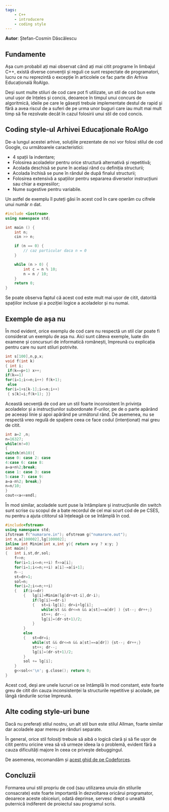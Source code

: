 ```yaml
---
tags:
    - C++
    - introducere
    - coding style
---
```


**Autor**: Ștefan-Cosmin Dăscălescu

## Fundamente

Așa cum probabil ați mai observat când ați mai citit programe în limbajul C++, există diverse convenții și reguli ce sunt respectate de programatori, lucru ce nu reprezintă o excepție în articolele ce fac parte din Arhiva Educațională RoAlgo. 

Deși sunt multe stiluri de cod care pot fi utilizate, un stil de cod bun este unul ușor de înțeles și concis, deoarece în timpul unui concurs de algoritmică, ideile pe care le găsești trebuie implementate destul de rapid și fără a avea riscul de a suferi de pe urma unor buguri care iau mult mai mult timp să fie rezolvate decât în cazul folosirii unui stil de cod concis.

## Coding style-ul Arhivei Educaționale RoAlgo 

De-a lungul acestei arhive, soluțiile prezentate de noi vor folosi stilul de cod Google, cu următoarele caracteristici:

* $4$ spații la indentare;
* Folosirea acoladelor pentru orice structură alternativă și repetitivă;
* Acolada deschisă se pune în același rând cu definiția structurii;
* Acolada închisă se pune în rândul de după finalul structurii;
* Folosirea extensivă a spațiilor pentru separarea diverselor instrucțiuni sau chiar a expresiilor;
* Nume sugestive pentru variabile.

Un astfel de exemplu îl puteți găsi în acest cod în care operăm cu cifrele unui număr $n$ dat.

```cpp
#include <iostream>
using namespace std;

int main () {
    int n; 
    cin >> n;

    if (n == 0) {
        // caz particular daca n = 0
    }

    while (n > 0) {
        int c = n % 10;
        n = n / 10;
    }
    return 0;
}
```

Se poate observa faptul că acest cod este mult mai ușor de citit, datorită spațiilor incluse și a poziției logice a acoladelor și nu numai. 

## Exemple de așa nu

În mod evident, orice exemplu de cod care nu respectă un stil clar poate fi considerat un exemplu de așa nu. Aici sunt câteva exemple, luate din examene și concursuri de informatică românești, împreună cu explicația pentru care nu sunt stiluri potrivite.

```cpp
int s[100],n,p,x;
void f(int k)
{ int i;
 if(k==p+1) x++;
if(k==1)
for(i=1;i<=n;i++) f(k+1);
 else
for(i=1+s[k-1];i<=n;i++)
 { s[k]=i;f(k+1); }}
```

Această secvență de cod are un stil foarte inconsistent în privința acoladelor și a instrucțiunilor subordonate if-urilor, pe de o parte apărând pe aceeași linie și apoi apărând pe următorul rând. De asemenea, nu se respectă vreo regulă de spațiere ceea ce face codul (intenționat) mai greu de citit. 

```cpp
int a=2 ,n;
n=16327;
while(n!=0)
{
switch(n%10){
case 0: case 2: case
4:case 6: case 8:
a=a+n%2;break;
case 1: case 3: case
5:case 7: case 9:
a=a-n%2; break;}
n=n/10;
}
cout<<a<<endl;
```

În mod similar, acoladele sunt puse la întâmplare și instrucțiunile din switch sunt scrise cu scopul de a bate recordul de cel mai scurt cod de pe CSES, nu pentru a ajuta cititorul să înțeleagă ce se întâmplă în cod. 

```cpp
#include<fstream>
using namespace std;
ifstream f("numarare.in"); ofstream g("numarare.out");
int n,a[100002],lg[100002];
inline int Minim(int x,int y){ return x<y ? x:y; }
int main()
{   int i,st,dr,sol;
    f>>n;
    for(i=1;i<=n;++i) f>>a[i];
    for(i=1;i<=n;++i) a[i]-=a[i+1];
    n--;
    st=dr=1;
    sol=n;
    for(i=2;i<=n;++i)
    {   if(i<=dr)
        {   lg[i]=Minim(lg[dr+st-i],dr-i);
            if(lg[i]==dr-i)
            {   st=i-lg[i]; dr=i+lg[i];
                while(st && dr<=n && a[st]==a[dr] ) {st--; dr++;}
                st++; dr--;
                lg[i]=(dr-st+1)/2;
            }
        }
        else
        {   st=dr=i;
            while(st && dr<=n && a[st]==a[dr]) {st--; dr++;}
            st++; dr--;
            lg[i]=(dr-st+1)/2;
        }
        sol += lg[i];
    }
    g<<sol<<'\n'; g.close(); return 0;
}
```

Acest cod, deși are unele lucruri ce se întâmplă în mod constant, este foarte greu de citit din cauza inconsistenței la structurile repetitive și acolade, pe lângă rândurile scrise împreună.

## Alte coding style-uri bune

Dacă nu preferați stilul nostru, un alt stil bun este stilul Allman, foarte similar dar acoladele apar mereu pe rânduri separate. 

În general, orice stil folosiți trebuie să aibă o logică clară și să fie ușor de citit pentru oricine vrea să vă urmeze ideea la o problemă, evident fără a cauza dificultăți majore în ceea ce privește debuggingul.

De asemenea, recomandăm și [acest ghid de pe Codeforces](https://codeforces.com/blog/entry/64218).

## Concluzii

Formarea unui stil propriu de cod (sau utilizarea unuia din stilurile consacrate) este foarte importantă în dezvoltarea oricărui programator, deoarece aceste obiceiuri, odată deprinse, servesc drept o unealtă puternică indiferent de proiectul sau programul scris. 
